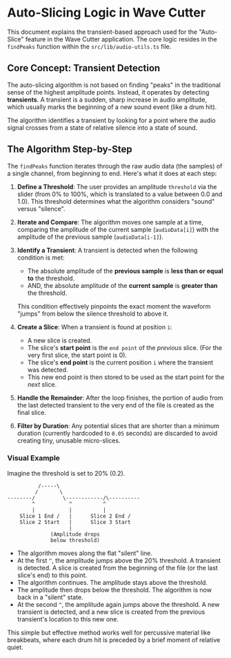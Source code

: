 # Auto-Slicing Logic in Wave Cutter

This document explains the transient-based approach used for the "Auto-Slice" feature in the Wave Cutter application. The core logic resides in the `findPeaks` function within the `src/lib/audio-utils.ts` file.

## Core Concept: Transient Detection

The auto-slicing algorithm is not based on finding "peaks" in the traditional sense of the highest amplitude points. Instead, it operates by detecting **transients**. A transient is a sudden, sharp increase in audio amplitude, which usually marks the beginning of a new sound event (like a drum hit).

The algorithm identifies a transient by looking for a point where the audio signal crosses from a state of relative silence into a state of sound.

## The Algorithm Step-by-Step

The `findPeaks` function iterates through the raw audio data (the samples) of a single channel, from beginning to end. Here's what it does at each step:

1.  **Define a Threshold**: The user provides an amplitude `threshold` via the slider (from 0% to 100%, which is translated to a value between 0.0 and 1.0). This threshold determines what the algorithm considers "sound" versus "silence".

2.  **Iterate and Compare**: The algorithm moves one sample at a time, comparing the amplitude of the current sample (`audioData[i]`) with the amplitude of the previous sample (`audioData[i-1]`).

3.  **Identify a Transient**: A transient is detected when the following condition is met:
    *   The absolute amplitude of the **previous sample** is **less than or equal to** the threshold.
    *   AND, the absolute amplitude of the **current sample** is **greater than** the threshold.

    This condition effectively pinpoints the exact moment the waveform "jumps" from below the silence threshold to above it.

4.  **Create a Slice**: When a transient is found at position `i`:
    *   A new slice is created.
    *   The slice's **start point** is the `end point` of the *previous* slice. (For the very first slice, the start point is 0).
    *   The slice's **end point** is the current position `i` where the transient was detected.
    *   This new end point is then stored to be used as the start point for the *next* slice.

5.  **Handle the Remainder**: After the loop finishes, the portion of audio from the last detected transient to the very end of the file is created as the final slice.

6.  **Filter by Duration**: Any potential slices that are shorter than a minimum duration (currently hardcoded to `0.05` seconds) are discarded to avoid creating tiny, unusable micro-slices.

### Visual Example

Imagine the threshold is set to 20% (0.2).

```
          /-----\
         /       \
--------/         \------------/\----------
        ^           ^          ^
        |           |          |
    Slice 1 End /   |      Slice 2 End /
    Slice 2 Start   |      Slice 3 Start
                    |
              (Amplitude drops
              below threshold)
```

-   The algorithm moves along the flat "silent" line.
-   At the first `^`, the amplitude jumps above the 20% threshold. A transient is detected. A slice is created from the beginning of the file (or the last slice's end) to this point.
-   The algorithm continues. The amplitude stays above the threshold.
-   The amplitude then drops below the threshold. The algorithm is now back in a "silent" state.
-   At the second `^`, the amplitude again jumps above the threshold. A new transient is detected, and a new slice is created from the previous transient's location to this new one.

This simple but effective method works well for percussive material like breakbeats, where each drum hit is preceded by a brief moment of relative quiet.
